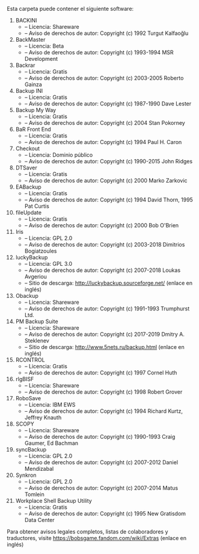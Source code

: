 ﻿Esta carpeta puede contener el siguiente software:

1. BACKINI
   - – Licencia: Shareware
   - – Aviso de derechos de autor: Copyright (c) 1992 Turgut Kalfaoğlu
2. BackMaster
   - – Licencia: Beta
   - – Aviso de derechos de autor: Copyright (c) 1993-1994 MSR Development
3. Backrar
   - – Licencia: Gratis
   - – Aviso de derechos de autor: Copyright (c) 2003-2005 Roberto Gainza
4. Backup INI
   - – Licencia: Gratis
   - – Aviso de derechos de autor: Copyright (c) 1987-1990 Dave Lester
5. Backup My Way
   - – Licencia: Gratis
   - – Aviso de derechos de autor: Copyright (c) 2004 Stan Pokorney
6. BaR Front End
   - – Licencia: Gratis
   - – Aviso de derechos de autor: Copyright (c) 1994 Paul H. Caron
7. Checkout
   - – Licencia: Dominio público
   - – Aviso de derechos de autor: Copyright (c) 1990-2015 John Ridges
8. DTSaver
   - – Licencia: Gratis
   - – Aviso de derechos de autor: Copyright (c) 2000 Marko Zarkovic
9. EABackup
   - – Licencia: Gratis
   - – Aviso de derechos de autor: Copyright (c) 1994 David Thorn, 1995 Pat Curtis
10. fileUpdate
    - – Licencia: Gratis
    - – Aviso de derechos de autor: Copyright (c) 2000 Bob O'Brien
11. Iris
    - – Licencia: GPL 2.0
    - – Aviso de derechos de autor: Copyright (c) 2003-2018 Dimitrios Bogiatzoules
12. luckyBackup
    - – Licencia: GPL 3.0
    - – Aviso de derechos de autor: Copyright (c) 2007-2018 Loukas Avgeriou
    - – Sitio de descarga: http://luckybackup.sourceforge.net/ (enlace en inglés)
13. Obackup
    - – Licencia: Shareware
    - – Aviso de derechos de autor: Copyright (c) 1991-1993 Trumphurst Ltd.
14. PM Backup Suite
    - – Licencia: Shareware
    - – Aviso de derechos de autor: Copyright (c) 2017-2019 Dmitry A. Steklenev
    - – Sitio de descarga: http://www.5nets.ru/backup.html (enlace en inglés)
15. RCONTROL
    - – Licencia: Gratis
    - – Aviso de derechos de autor: Copyright (c) 1997 Cornel Huth
16. rlgBISF
    - – Licencia: Shareware
    - – Aviso de derechos de autor: Copyright (c) 1998 Robert Grover
17. RoboSave
    - – Licencia: IBM EWS
    - – Aviso de derechos de autor: Copyright (c) 1994 Richard Kurtz, Jeffrey Knauth
18. SCOPY
    - – Licencia: Shareware
    - – Aviso de derechos de autor: Copyright (c) 1990-1993 Craig Gaumer, Ed Bachman
19. syncBackup
    - – Licencia: GPL 2.0
    - – Aviso de derechos de autor: Copyright (c) 2007-2012 Daniel Mendizabal
20. Synkron
    - – Licencia: GPL 2.0
    - – Aviso de derechos de autor: Copyright (c) 2007-2014 Matus Tomlein
21. Workplace Shell Backup Utility
    - – Licencia: Gratis
    - – Aviso de derechos de autor: Copyright (c) 1995 New Gratisdom Data Center

Para obtener avisos legales completos, listas de colaboradores y traductores, visite https://bobsgame.fandom.com/wiki/Extras (enlace en inglés)
